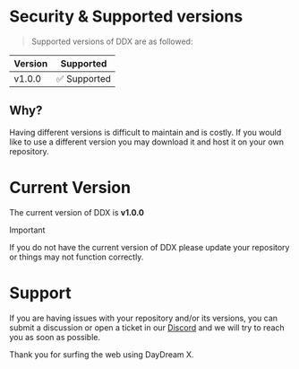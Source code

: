 # Security & Supported versions

> Supported versions of DDX are as followed:

| Version | Supported    |
| ------- | ------------ |
| v1.0.0  | ✅ Supported |

## Why?

Having different versions is difficult to maintain and is costly. If you would
like to use a different version you may download it and host it on your own
repository.

# Current Version

The current version of DDX is **v1.0.0**

> [!IMPORTANT]
> If you do not have the current version of DDX please update
> your repository or things may not function correctly.

# Support

If you are having issues with your repository and/or its versions, you can
submit a discussion or open a ticket in our
[Discord](https://discord.night-x.com) and we will try to reach you as soon as possible.

Thank you for surfing the web using DayDream X.
